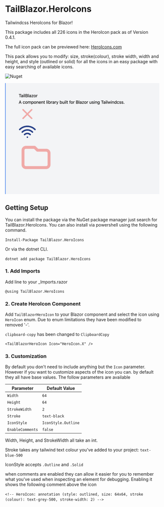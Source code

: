 # TailBlazor.HeroIcons

Tailwindcss HeroIcons for Blazor!

This package includes all 226 icons in the HeroIcon pack as of Version 0.4.1.

The full icon pack can be previewed here: [HeroIcons.com](https://heroicons.com)

This pack allows you to modify: size, stroke(colour), stroke width, width and height, and style (outlined or solid) for all the icons in an easy package with easy searching of available icons.


![Nuget](https://img.shields.io/nuget/v/TailBlazor.HeroIcons.svg)

![Demo](screenshot.png)

## Getting Setup

You can install the package via the NuGet package manager just search for TailBlazor.HeroIcons. You can also install via powershell using the following command.

`Install-Package TailBlazor.HeroIcons`

Or via the dotnet CLI.

`dotnet add package TailBlazor.HeroIcons`

### 1. Add Imports

Add line to your \_Imports.razor

```
@using TailBlazor.HeroIcons
```

### 2. Create HeroIcon Component

Add `TailBlazorHeroIcon` to your Blazor component and select the icon using `HeroIcon` enum.
Due to enum limitations they have been modified to removed '-'.

`clipboard-copy` has been changed to `ClipboardCopy`

```
<TailBlazorHeroIcon Icon="HeroIcon.X" />
```

### 3. Customization

By default you don't need to include anything but the `Icon` parameter. However if you want to customize aspects of the icon you can. by default they all have base values. The follow parameters are available

Parameter | Default Value
--- | ---
`Width` | `64`
`Height` | `64`
`StrokeWidth` | `2`
`Stroke` | `text-black`
`IconStyle` | `IconStyle.Outline`
`EnableComments` | `false`

Width, Height, and StrokeWidth all take an int.

Stroke takes any tailwind text colour you've added to your project: `text-blue-500`

IconStyle accepts `.Outline` and `.Solid`

when comments are enabled they can allow it easier for you to remember what you've used when inspecting an element for debugging.
Enabling it shows the following comment above the icon

`<!-- HeroIcon: annotation (style: outlined, size: 64x64, stroke (colour): text-grey-500, stroke-width: 2) -->`